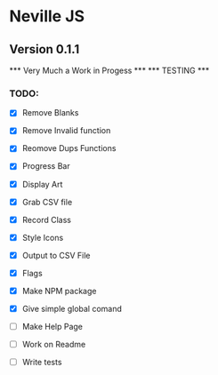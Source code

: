 # Neville JS

## Version 0.1.1

*** Very Much a Work in Progess ***
*** TESTING ***

### TODO:

 - [x] Remove Blanks
 - [x] Remove Invalid function
 - [x] Reomove Dups Functions
 - [x] Progress Bar
 - [x] Display Art
 - [x] Grab CSV file
 - [x] Record Class
 - [x] Style Icons
 - [x] Output to CSV File
 - [x] Flags
 - [x] Make NPM package
 - [x] Give simple global comand
 - [ ] Make Help Page
 - [ ] Work on Readme
 - [ ] Write tests
 